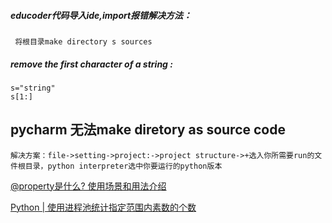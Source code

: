 ##### educoder代码导入ide,import报错解决方法：
` 将根目录make directory s sources`
##### remove the first character of a string :
```
s="string"
s[1:]
```
## pycharm 无法make diretory as source code

`解决方案：file->setting->project:->project structure->+选入你所需要run的文件根目录，python interpreter选中你要运行的python版本`

[@property是什么? 使用场景和用法介绍](https://www.maxlist.xyz/2019/12/25/python-property/)

[Python | 使用进程池统计指定范围内素数的个数](https://blog.csdn.net/moonhmilyms/article/details/100511883)
